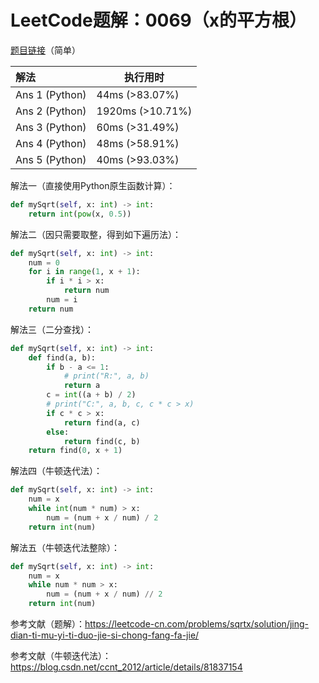 # LeetCode题解：0069（x的平方根）

[题目链接](https://leetcode-cn.com/problems/sqrtx/)（简单）

| 解法           | 执行用时         |
| :------------- | ---------------- |
| Ans 1 (Python) | 44ms (>83.07%)   |
| Ans 2 (Python) | 1920ms (>10.71%) |
| Ans 3 (Python) | 60ms (>31.49%)   |
| Ans 4 (Python) | 48ms (>58.91%)   |
| Ans 5 (Python) | 40ms (>93.03%)   |

解法一（直接使用Python原生函数计算）：

```python
def mySqrt(self, x: int) -> int:
    return int(pow(x, 0.5))
```

解法二（因只需要取整，得到如下遍历法）：

```python
def mySqrt(self, x: int) -> int:
    num = 0
    for i in range(1, x + 1):
        if i * i > x:
            return num
        num = i
    return num
```

解法三（二分查找）：

```python
def mySqrt(self, x: int) -> int:
    def find(a, b):
        if b - a <= 1:
            # print("R:", a, b)
            return a
        c = int((a + b) / 2)
        # print("C:", a, b, c, c * c > x)
        if c * c > x:
            return find(a, c)
        else:
            return find(c, b)
    return find(0, x + 1)
```

解法四（牛顿迭代法）：

```python
def mySqrt(self, x: int) -> int:
    num = x
    while int(num * num) > x:
        num = (num + x / num) / 2
    return int(num)
```

解法五（牛顿迭代法整除）：

```python
def mySqrt(self, x: int) -> int:
    num = x
    while num * num > x:
        num = (num + x / num) // 2
    return int(num)
```

参考文献（题解）：https://leetcode-cn.com/problems/sqrtx/solution/jing-dian-ti-mu-yi-ti-duo-jie-si-chong-fang-fa-jie/

参考文献（牛顿迭代法）：https://blog.csdn.net/ccnt_2012/article/details/81837154
